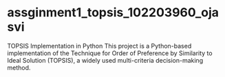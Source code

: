# assginment1_topsis_102203960_ojasvi
TOPSIS Implementation in Python This project is a Python-based implementation of the Technique for Order of Preference by Similarity to Ideal Solution (TOPSIS), a widely used multi-criteria decision-making method.  
